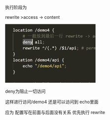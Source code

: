 执行阶段为

rewrite >access -> content 

![image-20220611103516484](nginx执行顺序.assets/image-20220611103516484.png)

deny为阻止一切访问

这样进行访问/demo4 还是可以访问到 echo里面

应为 配置写在前面与后面没有关系 优先执行 rewrite 